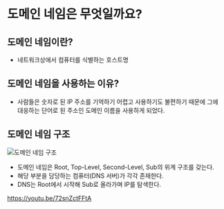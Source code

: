 # 도메인 네임은 무엇일까요?
## 도메인 네임이란?
+ 네트워크상에서 컴퓨터를 식별하는 호스트명

## 도메인 네임을 사용하는 이유?
+ 사람들은 숫자로 된 IP 주소를 기억하기 어렵고 사용하기도 불편하기 때문에 그에 대응하는 단어로 된 주소인 도메인 이름을 사용하게 되었다.

## 도메인 네임 구조
![도메인 네임 구조](https://media.vlpt.us/images/minj9_6/post/c211ffab-df9c-4d50-8755-2a5cbc21ecf6/image.png)
+ 도메인 네임은 Root, Top-Level, Second-Level, Sub의 위계 구조를 갖는다.
+ 해당 부분을 담당하는 컴퓨터(DNS 서버)가 각각 존재한다.
+ DNS는 Root에서 시작해 Sub로 올라가며 IP를 탐색한다.

https://youtu.be/72snZctFFtA